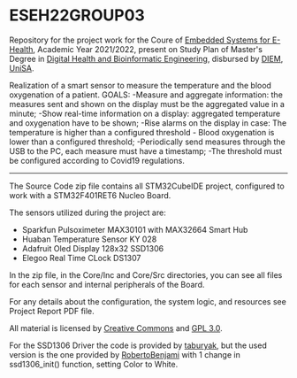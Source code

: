 # ESEH22GROUP03
Repository for the project work for the Coure of [Embedded Systems for E-Health](https://corsi.unisa.it/digital-health-and-bioinformatic-engineering/en/teaching/course-units?anno=2021&id=515158), Academic Year 2021/2022, present on Study Plan of Master's Degree in [Digital Health and Bioinformatic Engineering](https://corsi.unisa.it/digital-health-and-bioinformatic-engineering/en), disbursed by [DIEM](https://www.diem.unisa.it/en), [UniSA](https://web.unisa.it/en).

Realization of a smart sensor to measure the temperature and the blood oxygenation of a patient. 
GOALS:
-Measure and aggregate information: the measures sent and shown on the display must be the aggregated value in a minute;
-Show real-time information on a display: aggregated temperature and oxygenation have to be shown;
-Rise alarms on the display in case:
The temperature is higher than a configured threshold -
Blood oxygenation is lower than a configured threshold;
-Periodically send measures through the USB to the PC, each measure must have a timestamp;
-The threshold must be configured according to Covid19 regulations.
_________________________________________________________________________________________________________________________________________________________________________

The Source Code zip file contains all STM32CubeIDE project, configured to work with a STM32F401RET6 Nucleo Board.

The sensors utilized during the project are:
- Sparkfun Pulsoximeter MAX30101 with MAX32664 Smart Hub
- Huaban Temperature Sensor KY 028
- Adafruit Oled Display 128x32 SSD1306
- Elegoo Real Time CLock DS1307

In the zip file, in the Core/Inc and Core/Src directories, you can see all files for each sensor and internal peripherals of the Board.

For any details about the configuration, the system logic, and resources see Project Report PDF file.

All material is licensed by [Creative Commons](https://creativecommons.org/licenses/by-nc-sa/4.0/legalcode) and [GPL 3.0](https://www.gnu.org/licenses/gpl-3.0.txt).

For the SSD1306 Driver the code is provided by [taburyak](https://github.com/taburyak/STM32_OLED_SSD1306_HAL_DMA), but the used version is the one provided by [RobertoBenjami](https://github.com/RobertoBenjami/stm32_ssd1306_i2c_dma_hal) with 1 change in ssd1306_init() function, setting Color to White. 
